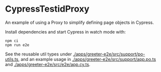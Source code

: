 # CypressTestidProxy

An example of using a Proxy to simplify defining page objects in Cypress.

Install dependencies and start Cypress in watch mode with:

```shell
npm ci
npm run e2e
```

See the reusable util types under [./apps/greeter-e2e/src/support/po-utils.ts](./apps/greeter-e2e/src/support/po-utils.ts),
and an example usage in [./apps/greeter-e2e/src/support/app.po.ts](./apps/greeter-e2e/src/support/app.po.ts) and
[./apps/greeter-e2e/src/e2e/app.cy.ts](./apps/greeter-e2e/src/e2e/app.cy.ts).
